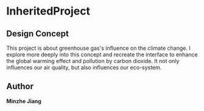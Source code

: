 # InheritedProject

## Design Concept
This project is about greenhouse gas's influence on the climate change. I explore more deeply into this concept and recreate the interface to enhance the global warming effect and pollution by carbon dioxide. It not only influences our air quality, but also influences our eco-system.


## Author

 **Minzhe Jiang** 











